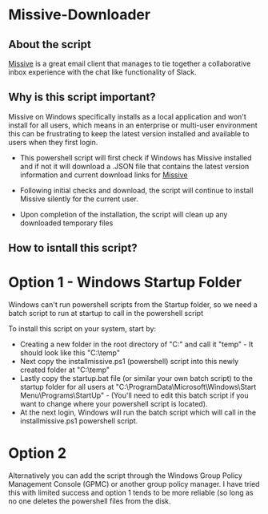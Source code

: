 # Missive-Downloader

## About the script
[Missive](www.missiveapp.com) is a great email client that manages to tie together a collaborative inbox experience with the chat like functionality of Slack.

## Why is this script important?
Missive on Windows specifically installs as a local application and won't install for all users, which means in an enterprise or multi-user environment this can be frustrating to keep the latest version installed and available to users when they first login.

* This powershell script will first check if Windows has Missive installed and if not it will download a .JSON file that contains the latest version information and current download links for [Missive](www.missiveapp.com)

* Following initial checks and download, the script will continue to install Missive silently for the current user.

* Upon completion of the installation, the script will clean up any downloaded temporary files

## How to isntall this script?

# Option 1 - Windows Startup Folder

Windows can't run powershell scripts from the Startup folder, so we need a batch script to run at startup to call in the powershell script

To install this script on your system, start by:

* Creating a new folder in the root directory of "C:\" and call it "temp" - It should look like this "C:\temp" 
* Next copy the installmissive.ps1 (powershell) script into this newly created folder at "C:\temp" 
* Lastly copy the startup.bat file (or similar your own batch script) to the  startup folder for all users at "C:\ProgramData\Microsoft\Windows\Start Menu\Programs\StartUp" - (You'll need to edit this batch script if you want to change where your powershell script is located).
* At the next login, Windows will run the batch script which will call in the installmissive.ps1 powershell script.


# Option 2

Alternatively you can add the script through the Windows Group Policy Management Console (GPMC) or another group policy manager. I have tried this with limited success and option 1 tends to be more reliable (so long as no one deletes the powershell files from the disk.
